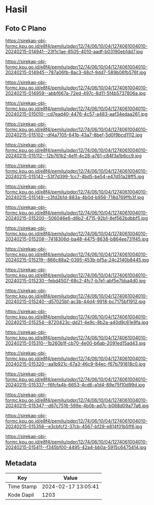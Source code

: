 # Hasil

## Foto C Plano

https://sirekap-obj-formc.kpu.go.id/e8f4/pemilu/pdpr/12/74/06/10/04/1274061004010-20240215-014941--23f1c1ae-8505-4010-aadf-b03190eb1dd7.jpg

https://sirekap-obj-formc.kpu.go.id/e8f4/pemilu/pdpr/12/74/06/10/04/1274061004010-20240215-014945--787a06fb-8ac3-48cf-9dd7-589b06fb576f.jpg

https://sirekap-obj-formc.kpu.go.id/e8f4/pemilu/pdpr/12/74/06/10/04/1274061004010-20240215-014959--abbf667a-72ed-497c-8d11-5f4b5737806a.jpg

https://sirekap-obj-formc.kpu.go.id/e8f4/pemilu/pdpr/12/74/06/10/04/1274061004010-20240215-015010--cd7ead40-4476-4c57-a483-aaf34edaa261.jpg

https://sirekap-obj-formc.kpu.go.id/e8f4/pemilu/pdpr/12/74/06/10/04/1274061004010-20240215-015102--df4a7105-641b-43a7-8bef-5d0f9bcd1112.jpg

https://sirekap-obj-formc.kpu.go.id/e8f4/pemilu/pdpr/12/74/06/10/04/1274061004010-20240215-015112--12b761b2-4e1f-4c28-a761-c84f3a1b6cc9.jpg

https://sirekap-obj-formc.kpu.go.id/e8f4/pemilu/pdpr/12/74/06/10/04/1274061004010-20240215-015142--53f7d399-1cc7-4bd5-be54-e47d51a28ff5.jpg

https://sirekap-obj-formc.kpu.go.id/e8f4/pemilu/pdpr/12/74/06/10/04/1274061004010-20240215-015149--c3fd2b1d-883a-4b0d-b956-718d769ffb3f.jpg

https://sirekap-obj-formc.kpu.go.id/e8f4/pemilu/pdpr/12/74/06/10/04/1274061004010-20240215-015200--506046e6-d6b2-4715-92b1-8ef562bdbbf5.jpg

https://sirekap-obj-formc.kpu.go.id/e8f4/pemilu/pdpr/12/74/06/10/04/1274061004010-20240215-015208--7418306d-ba48-4475-8638-b864ee731f45.jpg

https://sirekap-obj-formc.kpu.go.id/e8f4/pemilu/pdpr/12/74/06/10/04/1274061004010-20240215-015219--866c88a2-0395-453b-bf5a-24c2140b8445.jpg

https://sirekap-obj-formc.kpu.go.id/e8f4/pemilu/pdpr/12/74/06/10/04/1274061004010-20240215-015230--febd4507-68c2-4fc7-b7e1-abf5e7bba4d0.jpg

https://sirekap-obj-formc.kpu.go.id/e8f4/pemilu/pdpr/12/74/06/10/04/1274061004010-20240215-015240--d57025bf-ac3b-44d4-9918-bc7175bf1912.jpg

https://sirekap-obj-formc.kpu.go.id/e8f4/pemilu/pdpr/12/74/06/10/04/1274061004010-20240215-015254--8720423c-dd21-4e9c-8b2a-a40d9c61e9fa.jpg

https://sirekap-obj-formc.kpu.go.id/e8f4/pemilu/pdpr/12/74/06/10/04/1274061004010-20240215-015310--1b260b1f-cb70-4e00-b6ab-2091ed15ad43.jpg

https://sirekap-obj-formc.kpu.go.id/e8f4/pemilu/pdpr/12/74/06/10/04/1274061004010-20240215-015320--aa1b921c-67a3-46c9-84ec-f67b791818c0.jpg

https://sirekap-obj-formc.kpu.go.id/e8f4/pemilu/pdpr/12/74/06/10/04/1274061004010-20240215-015337--f6fcfa4b-6653-4cd6-a1d4-89e75f10d99d.jpg

https://sirekap-obj-formc.kpu.go.id/e8f4/pemilu/pdpr/12/74/06/10/04/1274061004010-20240215-015347--d67c7516-599e-4b0b-ad7c-b068d09a77a6.jpg

https://sirekap-obj-formc.kpu.go.id/e8f4/pemilu/pdpr/12/74/06/10/04/1274061004010-20240215-015356--e3cbfcf2-37cb-4567-bf29-e814f01b5ff6.jpg

https://sirekap-obj-formc.kpu.go.id/e8f4/pemilu/pdpr/12/74/06/10/04/1274061004010-20240215-015411--f345bf00-4495-42a4-bb0a-5915c6475414.jpg


## Metadata

| Key        | Value               |
| ---------- | ------------------- |
| Time Stamp | 2024-02-17 13:05:41 |
| Kode Dapil | 1203                |



